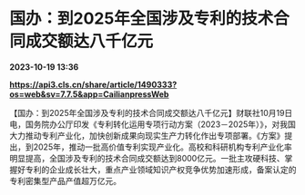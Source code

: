 # 国办：到2025年全国涉及专利的技术合同成交额达八千亿元

**2023-10-19 13:36**

**https://api3.cls.cn/share/article/1490333?os=web&sv=7.7.5&app=CailianpressWeb**

【国办：到2025年全国涉及专利的技术合同成交额达八千亿元】财联社10月19日电，国务院办公厅印发《专利转化运用专项行动方案（2023－2025年）》，对我国大力推动专利产业化，加快创新成果向现实生产力转化作出专项部署。《方案》提出，到2025年，推动一批高价值专利实现产业化。高校和科研机构专利产业化率明显提高，全国涉及专利的技术合同成交额达到8000亿元。一批主攻硬科技、掌握好专利的企业成长壮大，重点产业领域知识产权竞争优势加速形成，备案认定的专利密集型产品产值超万亿元。
